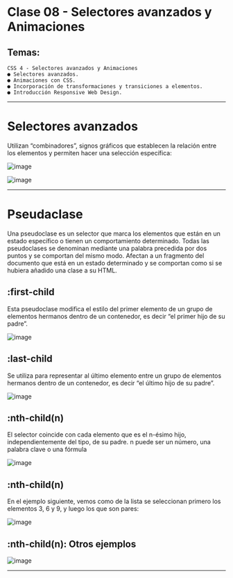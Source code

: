 # Clase 08 - Selectores avanzados y Animaciones

## Temas:

```
CSS 4 - Selectores avanzados y Animaciones
● Selectores avanzados.
● Animaciones con CSS.
● Incorporación de transformaciones y transiciones a elementos.
● Introducción Responsive Web Design.
```

---

# Selectores avanzados

Utilizan “combinadores”, signos gráficos que establecen la relación entre los elementos y
permiten hacer una selección específica:

![image](https://github.com/eugenia1984/CodoACodo-FS-Java/assets/72580574/17664873-090f-4003-b307-ecc167f93a39)

![image](https://github.com/eugenia1984/CodoACodo-FS-Java/assets/72580574/b4f2caa0-8f3e-4582-bc79-61e4960c8848)

---

# Pseudaclase

Una pseudoclase es un selector que marca los elementos que están en un
estado específico o tienen un comportamiento determinado. Todas las
pseudoclases se denominan mediante una palabra precedida por dos puntos y
se comportan del mismo modo. Afectan a un fragmento del documento que
está en un estado determinado y se comportan como si se hubiera añadido una
clase a su HTML.

## :first-child

Esta pseudoclase modifica el estilo del primer elemento de un grupo de
elementos hermanos dentro de un contenedor, es decir “el primer hijo de su
padre”.

![image](https://github.com/eugenia1984/CodoACodo-FS-Java/assets/72580574/d1b5db2a-d7c7-49b8-9c21-cda982c5b0aa)

## :last-child

Se utiliza para representar al último elemento entre un grupo de elementos
hermanos dentro de un contenedor, es decir “el último hijo de su padre”.

![image](https://github.com/eugenia1984/CodoACodo-FS-Java/assets/72580574/da88114e-b6bf-4c26-8cb7-11f761de723a)


## :nth-child(n)

El selector coincide con cada elemento que es el n-ésimo hijo, independientemente del tipo, de su padre. n puede ser un número, una palabra
clave o una fórmula

![image](https://github.com/eugenia1984/CodoACodo-FS-Java/assets/72580574/b07c86b2-32c9-4272-b07a-8a3d4986af4a)

## :nth-child(n)

En el ejemplo siguiente, vemos como de la lista se seleccionan primero los
elementos 3, 6 y 9, y luego los que son pares:

![image](https://github.com/eugenia1984/CodoACodo-FS-Java/assets/72580574/b87ac990-6edb-417c-b29d-85369fc4bb2c)

## :nth-child(n): Otros ejemplos

![image](https://github.com/eugenia1984/CodoACodo-FS-Java/assets/72580574/6df72916-2016-47d6-b0e5-99a993010ba5)

---
